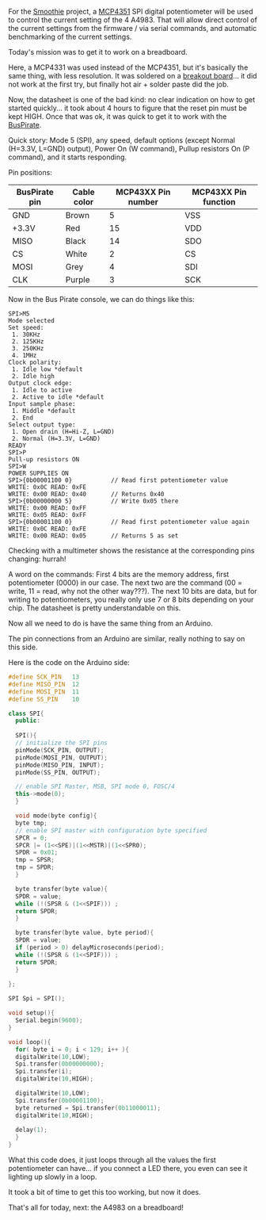 
For the [Smoothie](/smoothie.md) project, a [MCP4351](http://www.microchip.com/wwwproducts/Devices.aspx?dDocName=en547501) SPI digital potentiometer will be used to control the current setting of the 4 A4983.
That will allow direct control of the current settings from the firmware / via serial commands, and automatic benchmarking of the current settings.

Today's mission was to get it to work on a breadboard.

Here, a MCP4331 was used instead of the MCP4351, but it's basically the same thing, with less resolution.
It was soldered on a [breakout board](http://www.beldynsys.com/p535.htm)... it did not work at the first try, but finally hot air + solder paste did the job.

Now, the datasheet is one of the bad kind: no clear indication on how to get started quickly... it took about 4 hours to figure that the reset pin must be kept HIGH.
Once that was ok, it was quick to get it to work with the [BusPirate](http://dangerousprototypes.com/bus-pirate-manual/).

Quick story: Mode 5 (SPI), any speed, default options (except Normal (H=3.3V, L=GND) output), Power On (W command), Pullup resistors On (P command), and it starts responding.

Pin positions:

| BusPirate pin | Cable color | MCP43XX Pin number | MCP43XX Pin function |
| -------------- | ----------- | ------------------ | -------------------- |
| GND            | Brown       | 5                  | VSS                  |
| +3.3V          | Red         | 15                 | VDD                  | Also connect to pin 13: Reset |
| MISO           | Black       | 14                 | SDO                  |
| CS             | White       | 2                  | CS                   |
| MOSI           | Grey        | 4                  | SDI                  |
| CLK            | Purple      | 3                  | SCK                  |

Now in the Bus Pirate console, we can do things like this:

```plaintext
SPI>M5
Mode selected
Set speed:
 1. 30KHz
 2. 125KHz
 3. 250KHz
 4. 1MHz
Clock polarity:
 1. Idle low *default
 2. Idle high
Output clock edge:
 1. Idle to active
 2. Active to idle *default
Input sample phase:
 1. Middle *default
 2. End
Select output type:
 1. Open drain (H=Hi-Z, L=GND)
 2. Normal (H=3.3V, L=GND)
READY
SPI>P
Pull-up resistors ON
SPI>W
POWER SUPPLIES ON
SPI>{0b00001100 0}           // Read first potentiometer value
WRITE: 0x0C READ: 0xFE
WRITE: 0x00 READ: 0x40       // Returns 0x40
SPI>{0b00000000 5}           // Write 0x05 there
WRITE: 0x00 READ: 0xFF        
WRITE: 0x05 READ: 0xFF
SPI>{0b00001100 0}           // Read first potentiometer value again
WRITE: 0x0C READ: 0xFE
WRITE: 0x00 READ: 0x05       // Returns 5 as set
```

Checking with a multimeter shows the resistance at the corresponding pins changing: hurrah!

A word on the commands: First 4 bits are the memory address, first potentiometer (0000) in our case. The next two are the command (00 = write, 11 = read, why not the other way???). The next 10 bits are data, but for writing to potentiometers, you really only use 7 or 8 bits depending on your chip. The datasheet is pretty understandable on this.

Now all we need to do is have the same thing from an Arduino.

The pin connections from an Arduino are similar, really nothing to say on this side.

Here is the code on the Arduino side:

```cpp
#define SCK_PIN   13
#define MISO_PIN  12
#define MOSI_PIN  11
#define SS_PIN    10

class SPI{
  public:
  
  SPI(){
  // initialize the SPI pins
  pinMode(SCK_PIN, OUTPUT);
  pinMode(MOSI_PIN, OUTPUT);
  pinMode(MISO_PIN, INPUT);
  pinMode(SS_PIN, OUTPUT);

  // enable SPI Master, MSB, SPI mode 0, FOSC/4
  this->mode(0);
  }

  void mode(byte config){
  byte tmp;
  // enable SPI master with configuration byte specified
  SPCR = 0;
  SPCR |= (1<<SPE)|(1<<MSTR)|(1<<SPR0);
  SPDR = 0x01;
  tmp = SPSR;
  tmp = SPDR;
  }

  byte transfer(byte value){
  SPDR = value;
  while (!(SPSR & (1<<SPIF))) ;
  return SPDR;
  }

  byte transfer(byte value, byte period){
  SPDR = value;
  if (period > 0) delayMicroseconds(period);
  while (!(SPSR & (1<<SPIF))) ;
  return SPDR;
  }
  
};

SPI Spi = SPI();

void setup(){
  Serial.begin(9600);
}

void loop(){
  for( byte i = 0; i < 129; i++ ){
  digitalWrite(10,LOW);
  Spi.transfer(0b00000000);
  Spi.transfer(i);
  digitalWrite(10,HIGH);

  digitalWrite(10,LOW);
  Spi.transfer(0b00001100);
  byte returned = Spi.transfer(0b11000011);
  digitalWrite(10,HIGH);
  
  delay(1);
  }
}
```

What this code does, it just loops through all the values the first potentiometer can have... if you connect a LED there, you even can see it lighting up slowly in a loop.

It took a bit of time to get this too working, but now it does.

That's all for today, next: the A4983 on a breadboard!

